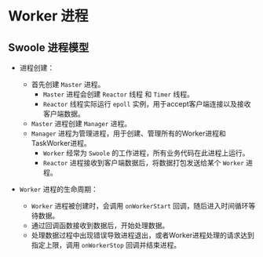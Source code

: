 # Worker 进程

## Swoole 进程模型
* 进程创建：
    * 首先创建 `Master` 进程。
        * `Master` 进程会创建 `Reactor` 线程 和 `Timer` 线程。
        * `Reactor` 线程实际运行 `epoll` 实例，用于accept客户端连接以及接收客户端数据。
    * `Master` 进程创建 `Manager` 进程。
    * `Manager` 进程为管理进程，用于创建、管理所有的Worker进程和TaskWorker进程。
        * `Worker` 经常为 `Swoole` 的工作进程，所有业务代码在此进程上运行。
        * `Reactor` 进程接收到客户端数据后，将数据打包发送给某个 `Worker` 进程。

* `Worker` 进程的生命周期：
    * `Worker` 进程被创建时，会调用 `onWorkerStart` 回调，随后进入时间循环等待数据。
    * 通过回调函数接收到数据后，开始处理数据。
    * 处理数据过程中出现错误导致进程退出，或者Worker进程处理的请求达到指定上限，调用 `onWorkerStop` 回调并结束进程。
